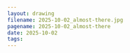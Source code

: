 ```yaml
---
layout: drawing
filename: 2025-10-02_almost-there.jpg
pagename: 2025-10-02_almost-there
date: 2025-10-02
tags:
---
```

